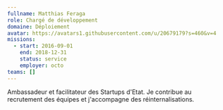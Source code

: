 ```yaml
---
fullname: Matthias Feraga
role: Chargé de développement
domaine: Déploiement
avatar: https://avatars1.githubusercontent.com/u/20679179?s=460&v=4
missions:
  - start: 2016-09-01
    end: 2018-12-31
    status: service
    employer: octo
teams: []
---
```

Ambassadeur et facilitateur des Startups d'Etat. Je contribue au recrutement des équipes et j'accompagne des réinternalisations.